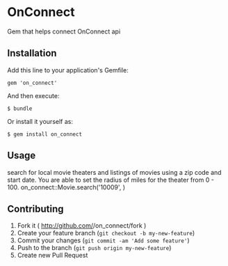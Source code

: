 # OnConnect

Gem that helps connect OnConnect api

## Installation

Add this line to your application's Gemfile:

    gem 'on_connect'

And then execute:

    $ bundle

Or install it yourself as:

    $ gem install on_connect

## Usage

search for local movie theaters and listings of movies using a zip code and start date. You are able to set the radius of miles for the theater from 0 - 100. 
on_connect::Movie.search('10009', )

## Contributing

1. Fork it ( http://github.com/<my-github-username>/on_connect/fork )
2. Create your feature branch (`git checkout -b my-new-feature`)
3. Commit your changes (`git commit -am 'Add some feature'`)
4. Push to the branch (`git push origin my-new-feature`)
5. Create new Pull Request
